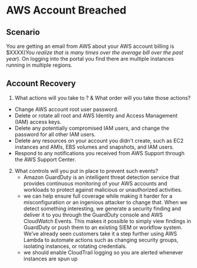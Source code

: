 # AWS Account Breached

## Scenario

You are getting an email from AWS about your AWS account billing is $XXXX(_You realize that is many times over the average bill over the past year_). On logging into the portal you find there are multiple instances running in multiple regions.

## Account Recovery

1. What actions will you take to ? & What order will you take those actions?

- Change  AWS account root user password.
- Delete or rotate all root and AWS Identity and Access Management (IAM) access keys.
- Delete any potentially compromised IAM users, and change the password for all other IAM users.
- Delete any resources on your account you didn't create, such as EC2 instances and AMIs, EBS volumes and snapshots, and IAM users.
- Respond to any notifications you received from AWS Support through the AWS Support Center.
  
2. What controls will you put in place to prevent such events?
   - Amazon GuardDuty is an intelligent threat detection service that provides continuous monitoring of your AWS accounts and    workloads to protect against malicious or unauthorized activities.
   - we can help ensure full coverage while making it harder for a misconfiguration or an ingenious attacker to change that. When we detect something interesting, we generate a security finding and deliver it to you through the GuardDuty console and AWS CloudWatch Events. This makes it possible to simply view findings in GuardDuty or push them to an existing SIEM or workflow system. We’ve already seen customers take it a step further using AWS Lambda to automate actions such as changing security groups, isolating instances, or rotating credentials.
   - we should enable CloudTrail logging so you are alerted whenever instances are spun up
